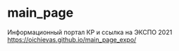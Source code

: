 # main_page
Информационный портал КР и ссылка на ЭКСПО 2021
https://oichievas.github.io/main_page_expo/
